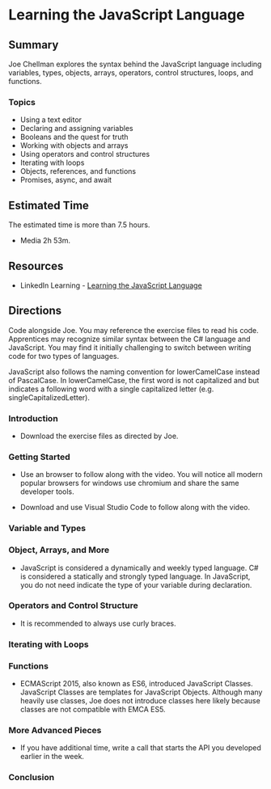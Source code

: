 # Learning the JavaScript Language

## Summary
 Joe Chellman explores the syntax behind the JavaScript language including variables, types, objects, arrays, operators, control structures, loops, and functions.

### Topics
- Using a text editor
- Declaring and assigning variables
- Booleans and the quest for truth
- Working with objects and arrays
- Using operators and control structures
- Iterating with loops
- Objects, references, and functions
- Promises, async, and await

## Estimated Time
The estimated time is more than 7.5 hours.
- Media 2h 53m.

## Resources
- LinkedIn Learning - [Learning the JavaScript Language](https://www.linkedin.com/learning/learning-the-javascript-language-2/)

## Directions
Code alongside Joe.  You may reference the exercise files to read his code.  Apprentices may recognize similar syntax between the C# language and JavaScript.  You may find it initially challenging to switch between writing code for two types of languages.

JavaScript also follows the naming convention for lowerCamelCase instead of PascalCase.  In lowerCamelCase, the first word is not capitalized and but indicates a following word with a single capitalized letter (e.g. singleCapitalizedLetter).

### Introduction
- Download the exercise files as directed by Joe.

### Getting Started
- Use an browser to follow along with the video.  You will notice all modern popular browsers for windows use chromium and share the same developer tools.

- Download and use Visual Studio Code to follow along with the video.

### Variable and Types

### Object, Arrays, and More
- JavaScript is considered a dynamically and weekly typed language.  C# is considered a statically and strongly typed language.  In JavaScript, you do not need indicate the type of your variable during declaration.

### Operators and Control Structure
- It is recommended to always use curly braces. 

### Iterating with Loops

### Functions
- ECMAScript 2015, also known as ES6, introduced JavaScript Classes. JavaScript Classes are templates for JavaScript Objects.  Although many heavily use classes, Joe does not introduce classes here likely because classes are not compatible with EMCA ES5.

### More Advanced Pieces
- If you have additional time, write a call that starts the API you developed earlier in the week.

### Conclusion